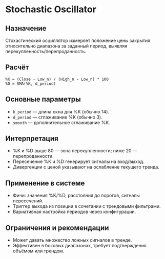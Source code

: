 # Stochastic Oscillator

## Назначение
Стохастический осциллятор измеряет положение цены закрытия относительно диапазона за заданный период, выявляя перекупленность/перепроданность.

## Расчёт
```
%K = (Close - Low_n) / (High_n - Low_n) * 100
%D = SMA(%K, d_period)
```

## Основные параметры
- `k_period` — длина окна для %K (обычно 14).
- `d_period` — сглаживание %K (обычно 3).
- `smooth` — дополнительное сглаживание %K.

## Интерпретация
- %K и %D выше 80 — зона перекупленности; ниже 20 — перепроданности.
- Пересечение %K и %D генерирует сигналы на вход/выход.
- Дивергенции с ценой указывают на ослабление текущего тренда.

## Применение в системе
- Фичи: значения %K/%D, расстояния до порогов, сигналы пересечений.
- Триггер выхода из позиции в сочетании с трендовыми фильтрами.
- Вариативная настройка периодов через конфигурации.

## Ограничения и рекомендации
- Может давать множество ложных сигналов в тренде.
- Эффективен в боковых диапазонах, требует подтверждения объёмом или трендом.
